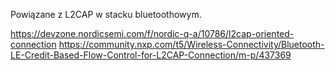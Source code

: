 Powiązane z L2CAP w stacku bluetoothowym.

https://devzone.nordicsemi.com/f/nordic-q-a/10786/l2cap-oriented-connection
https://community.nxp.com/t5/Wireless-Connectivity/Bluetooth-LE-Credit-Based-Flow-Control-for-L2CAP-Connection/m-p/437369